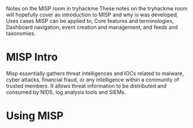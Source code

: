 Notes on the MISP room in tryhackme
These notes on the tryhackme room will hopefully cover an introduction to MISP and why is was developed, Uses cases MISP can be applied to, Core features and terminologies, Dashboard navigation, event creation and management, and feeds and taxonomies.

# MISP Intro

Misp essentially gathers threat intelligences and IOCs related to malware, cyber attacks, financial fraud, or any intelligence within a community of trusted members. It allows threat information to be distributed and consumed by NIDS, log analysis tools and SIEMs.

# Using MISP